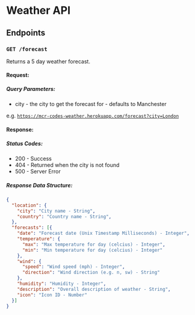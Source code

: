 # Weather API

## Endpoints

### `GET /forecast`

Returns a 5 day weather forecast.

#### Request:
##### Query Parameters:
- city - the city to get the forecast for - defaults to Manchester

e.g. [`https://mcr-codes-weather.herokuapp.com/forecast?city=London`](https://mcr-codes-weather.herokuapp.com/forecast?city=London)

#### Response:
##### Status Codes:
- 200 - Success
- 404 - Returned when the city is not found
- 500 - Server Error

##### Response Data Structure:

```json
{
  "location": {
    "city": "City name - String",
    "country": "Country name - String",
  },
  "forecasts": [{
    "date": "Forecast date (Unix Timestamp Milliseconds) - Integer",
    "temperature": {
      "max": "Max temperature for day (celcius) - Integer",
      "min": "Min temperature for day (celcius) - Integer"
    },
    "wind": {
      "speed": "Wind speed (mph) - Integer",
      "direction": "Wind direction (e.g. n, sw) - String"
    },
    "humidity": "Humidity - Integer",
    "description": "Overall description of weather - String",
    "icon": "Icon ID - Number"
  }]
}
```

